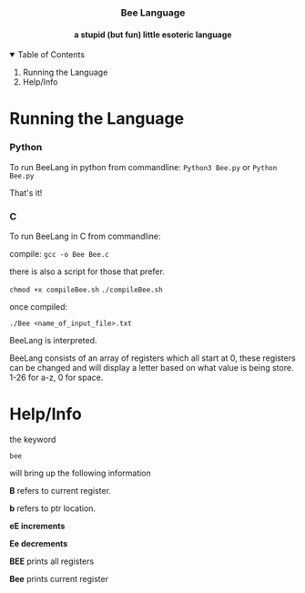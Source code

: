  <h3 align="center">Bee Language</h3>
 <h4 align = "center">a stupid (but fun) little esoteric language</h4>

<!-- TABLE OF CONTENTS -->
<details open="open">
  <summary>Table of Contents</summary>
  <ol>
    <li>
      <a>Running the Language</a>
    </li>
    <li>
      <a>Help/Info</a>
    </li>
  </ol>
</details>


<!-- Running the Language-->
# Running the Language
<h3> Python </h3>

To run BeeLang in python from commandline:
 ``` Python3 Bee.py ``` or ```Python Bee.py```
 
 That's it!

<h3> C </h3>
To run BeeLang in C from commandline:

compile:
```gcc -o Bee Bee.c```

there is also a script for those that prefer. 

```chmod +x compileBee.sh```
```./compileBee.sh```

once compiled: 

```./Bee <name_of_input_file>.txt```

BeeLang is interpreted.

BeeLang consists of an array of registers which all start at 0, these registers can be changed and will display a letter based on what value is being store. 1-26 for a-z, 0 for space.

<!-- Help/Info-->
# Help/Info

the keyword

```bee```

will bring up the following information

**B** refers to current register. 

**b** refers to ptr location. 

**eE increments** 

**Ee decrements** 

**BEE** prints all registers 

**Bee** prints current register
